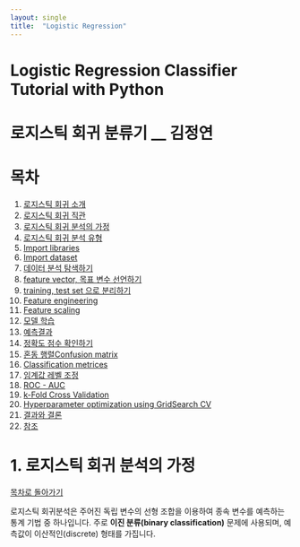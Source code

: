 ```yaml
---
layout: single
title:  "Logistic Regression"
---
```


<a class="anchor" id="zero"></a>
# **Logistic Regression Classifier Tutorial with Python**

# 로지스틱 회귀 분류기 __ 김정연

<a class="anchor" id="zero-one"></a>
# **목차**

1.	[로지스틱 회귀 소개](#one)
2.	[로지스틱 회귀 직관](#two)
3.	[로지스틱 회귀 분석의 가정](#three)
4.	[로지스틱 회귀 분석 유형](#four)
5.	[Import libraries](#five)
6.	[Import dataset](#six)
7.	[데이터 분석 탐색하기](#seven)
8.	[feature vector, 목표 변수 선언하기](#eight)
9.	[training, test set 으로 분리하기](#nine)
10.	[Feature engineering](#ten)
11.	[Feature scaling](#eleven)
12.	[모델 학습](#twelve)
13.	[예측결과](#thirteen)
14.	[정확도 점수 확인하기](#fourteen)
15.	[혼동 행렬Confusion matrix](#fifteen)
16.	[Classification metrices](#sixteen)
17.	[임계값 레벨 조정](#seventeen)
18.	[ROC - AUC](#eighteen)
19.	[k-Fold Cross Validation](#nineteen)
20.	[Hyperparameter optimization using GridSearch CV](#twenty)
21.	[결과와 결론](#twenty-one)
22. [참조](#twenty-two)


# **1. 로지스틱 회귀 분석의 가정** <a class="anchor" id="one"></a>

[목차로 돌아가기](#zero-one)

로지스틱 회귀분석은 주어진 독립 변수의 선형 조합을 이용하여 종속 변수를 예측하는 통계 기법 중 하나입니다. 주로 **이진 분류(binary classification)** 문제에 사용되며, 예측값이 이산적인(discrete) 형태를 가집니다.
